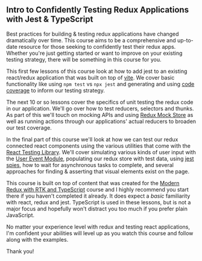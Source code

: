 ## Intro to Confidently Testing Redux Applications with Jest & TypeScript

Best practices for building & testing redux applications have changed dramatically over time. This course aims to be a comprehensive and up-to-date resource for those seeking to confidently test their redux apps. Whether you're just getting started or want to improve on your existing testing strategy, there will be something in this course for you.

This first few lessons of this course look at how to add jest to an existing react/redux application that was built on top of [vite](https://vitejs.dev/). We cover basic functionality like using `npm test` vs `npx jest` and generating and using [code coverage](https://jestjs.io/docs/cli#--coverageboolean) to inform our testing strategy.

The next 10 or so lessons cover the specifics of unit testing the redux code in our application. We'll go over how to test reducers, selectors and thunks. As part of this we'll touch on mocking APIs and using [Redux Mock Store](https://github.com/reduxjs/redux-mock-store) as well as running actions through our applications' actual reducers to broaden our test coverage.

In the final part of this course we'll look at how we can test our redux connected react components using the various utilities that come with the [React Testing Library](https://testing-library.com/docs/react-testing-library/intro/). We'll cover simulating various kinds of user input with the [User Event Module](https://testing-library.com/docs/ecosystem-user-event), populating our redux store with test data, using [jest spies](https://jestjs.io/docs/jest-object#jestspyonobject-methodname), how to wait for asynchronous tasks to complete, and several approaches for finding & asserting that visual elements exist on the page.

This course is built on top of content that was created for the [Modern Redux with RTK and TypeScript](https://app.egghead.io/playlists/modern-redux-with-redux-toolkit-rtk-and-typescript-64f243c8) course and I highly recommend you start there if you haven't completed it already. It does expect a *basic* familiarity with react, redux and jest. TypeScript is used in these lessons, but is not a major focus and hopefully won't distract you too much if you prefer plain JavaScript. 

No matter your experience level with redux and testing react applications, I'm confident your abilities will level up as you watch this course and follow along with the examples.

Thank you!
